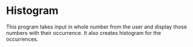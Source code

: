 # Histogram

This program takes input in whole number from the user and display those numbers with their occurrence. It also creates histogram for the occurrences.
